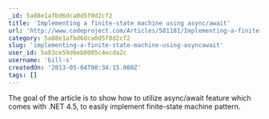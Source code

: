 ```yaml
---
_id: 5a88e1afbd6dca0d5f0d2cf2
title: 'Implementing a finite-state machine using async/await'
url: 'http://www.codeproject.com/Articles/581181/Implementing-a-finite-state-machine-using-async-aw'
category: 5a88e1afbd6dca0d5f0d2cf2
slug: 'implementing-a-finite-state-machine-using-asyncawait'
user_id: 5a83ce59d6eb0005c4ecda2c
username: 'bill-s'
createdOn: '2013-05-04T00:34:15.000Z'
tags: []
---
```


<div>The goal of the article is to show how to utilize async/await feature which comes with .NET 4.5, to easily implement finite-state machine pattern.</div>
